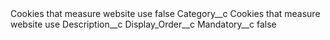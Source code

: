 <?xml version="1.0" encoding="UTF-8"?>
<CustomMetadata xmlns="http://soap.sforce.com/2006/04/metadata" xmlns:xsi="http://www.w3.org/2001/XMLSchema-instance" xmlns:xsd="http://www.w3.org/2001/XMLSchema">
    <label>Cookies that measure website use</label>
    <protected>false</protected>
    <values>
        <field>Category__c</field>
        <value xsi:type="xsd:string">Cookies that measure website use</value>
    </values>
    <values>
        <field>Description__c</field>
        <value xsi:nil="true"/>
    </values>
    <values>
        <field>Display_Order__c</field>
        <value xsi:nil="true"/>
    </values>
    <values>
        <field>Mandatory__c</field>
        <value xsi:type="xsd:boolean">false</value>
    </values>
</CustomMetadata>
